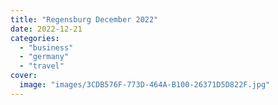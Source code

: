 ```yaml
---
title: "Regensburg December 2022"
date: 2022-12-21
categories:
  - "business"
  - "germany"
  - "travel"
cover:
  image: "images/3CDB576F-773D-464A-B100-26371D5D822F.jpg"
---
```

